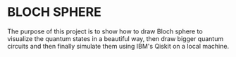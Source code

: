 # BLOCH SPHERE

The purpose of this project is to show how to draw Bloch sphere to visualize the quantum states in a beautiful way, then draw bigger quantum circuits and then finally simulate them using IBM's Qiskit on a local machine.
